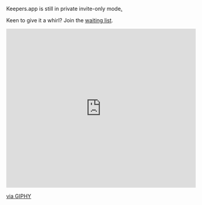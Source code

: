 Keepers.app is still in private invite-only mode[.](https://github.com/keepers-photos/keepers.photos/blob/main/Keepers-v0.0.13.277.ipa)

Keen to give it a whirl? Join the [waiting list](https://happymoose.activehosted.com/f/7).

<div style="width:100%;height:0;padding-bottom:84%;position:relative;"><iframe src="https://giphy.com/embed/YVrog0lBG3w5TsWeyd" width="100%" height="100%" style="position:absolute" frameBorder="0" class="giphy-embed" allowFullScreen></iframe></div><p><a href="https://giphy.com/gifs/fallontonight-jimmy-fallon-tonight-show-drumroll-YVrog0lBG3w5TsWeyd">via GIPHY</a></p>
